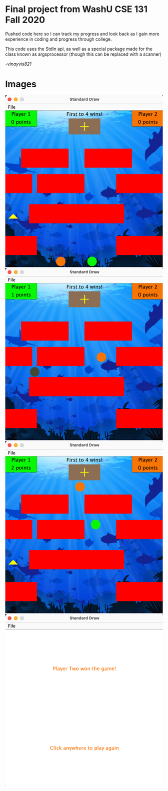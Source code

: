# Final project from WashU CSE 131 Fall 2020

Pushed code here so I can track my progress and look back as I gain more experience in coding and progress through college.

This code uses the StdIn api, as well as a special package made for the class known as argsprocessor (though this can be replaced with a scanner)

_-vinayvis821_

# Images
![alt-text](https://github.com/vinayvis821/131-project/blob/main/images/Screenshot1.png)
![alt-text](https://github.com/vinayvis821/131-project/blob/main/images/Screenshot2.png)
![alt-text](https://github.com/vinayvis821/131-project/blob/main/images/Screenshot3.png)
![alt-text](https://github.com/vinayvis821/131-project/blob/main/images/Screenshot4.png)
